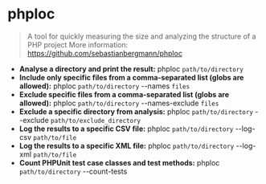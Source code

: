 # phploc
> A tool for quickly measuring the size and analyzing the structure of a PHP project
> More information: <https://github.com/sebastianbergmann/phploc>
- **Analyse a directory and print the result:**
phploc `path/to/directory`
- **Include only specific files from a comma-separated list (globs are allowed):**
phploc `path/to/directory` --names `files`
- **Exclude specific files from a comma-separated list (globs are allowed):**
phploc `path/to/directory` --names-exclude `files`
- **Exclude a specific directory from analysis:**
phploc `path/to/directory` --exclude `path/to/exclude_directory`
- **Log the results to a specific CSV file:**
phploc `path/to/directory` --log-csv `path/to/file`
- **Log the results to a specific XML file:**
phploc `path/to/directory` --log-xml `path/to/file`
- **Count PHPUnit test case classes and test methods:**
phploc `path/to/directory` --count-tests
